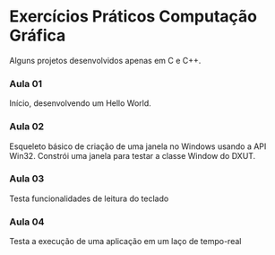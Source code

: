 # Exercícios Práticos Computação Gráfica
Alguns projetos desenvolvidos apenas em C e C++.

### Aula 01
Início, desenvolvendo um Hello World.

### Aula 02
Esqueleto básico de criação de uma janela no Windows usando a API Win32. 
Constrói uma janela para testar a classe Window do DXUT.

### Aula 03
Testa funcionalidades de leitura do teclado

### Aula 04
Testa a execução de uma aplicação em um laço de tempo-real